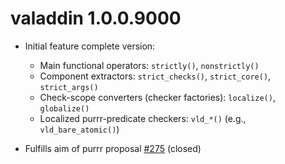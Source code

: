 # valaddin 1.0.0.9000

* Initial feature complete version:
    * Main functional operators: `strictly()`, `nonstrictly()`
    * Component extractors: `strict_checks()`, `strict_core()`, `strict_args()`
    * Check-scope converters (checker factories): `localize()`, `globalize()`
    * Localized purrr-predicate checkers: `vld_*()` (e.g., `vld_bare_atomic()`)

* Fulfills aim of purrr proposal
[#275](https://github.com/hadley/purrr/issues/275) (closed)
